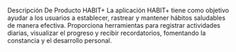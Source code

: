 Descripción De Producto
HABIT+ 
La aplicación HABIT+ tiene como objetivo ayudar a los usuarios a establecer, rastrear y mantener hábitos saludables de manera efectiva. Proporciona herramientas para registrar actividades diarias, visualizar el progreso y recibir recordatorios, fomentando la constancia y el desarrollo personal.